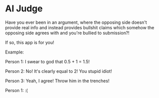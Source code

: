 AI Judge
========

Have you ever been in an argument, where the opposing side doesn't provide real info and instead provides bullshit claims which somehow the opposing side agrees with and you're bullied to submission?!

If so, this app is for you!

Example:

Person 1: I swear to god that 0.5 + 1 = 1.5!

Person 2: No! It's clearly equal to 2! You stupid idiot!

Person 3: Yeah, I agree! Throw him in the trenches!

Person 1: :(
